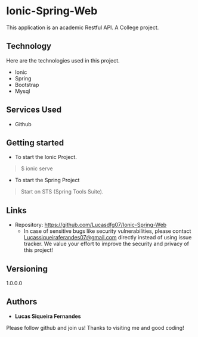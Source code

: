 # Ionic-Spring-Web

This application is an academic Restful API. A College project.

## Technology 

Here are the technologies used in this project.

* Ionic
* Spring
* Bootstrap
* Mysql

## Services Used

* Github


## Getting started


* To start the Ionic Project.
>    $ ionic serve

* To start the Spring Project
>    Start on STS (Spring Tools Suite).


## Links

- Repository: https://github.com/Lucasdfg07/Ionic-Spring-Web
  - In case of sensitive bugs like security vulnerabilities, please contact
    Lucassiqueiraferandes07@gmail.com directly instead of using issue tracker. We value your effort
    to improve the security and privacy of this project!

## Versioning

1.0.0.0


## Authors

* **Lucas Siqueira Fernandes** 

Please follow github and join us!
Thanks to visiting me and good coding!
